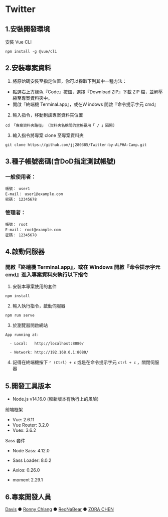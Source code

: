 # Twitter 
## 1.安裝開發環境

安裝 Vue CLI

```text
npm install -g @vue/cli
```

## 2.安裝專案資料

1. 將原始碼安裝至指定位置，你可以採取下列其中一種方法：
- 點選右上方綠色『Code』按鈕，選擇『Download ZIP』下載 ZIP 檔，並解壓縮至專案資料夾中。
- 開啟『終端機 Terminal.app』，或在Ｗ indows 開啟『命令提示字元 cmd』

2. 輸入指令，移動到該專案資料夾位置

```text
cd 「專案資料夾路徑」 (資料夾名稱間的空格要用「 / 」隔開)
```

3. 輸入指令將專案 clone 至專案資料夾
```text
git clone https://github.com/jj280385/Twitter-by-ALPHA-Camp.git
```            

## 3.種子帳號密碼(含DoD指定測試帳號)

### 一般使用者：
```text
帳號： user1
E-mail： user1@example.com
密碼： 12345678
```

### 管理者：
```text
帳號： root
E-mail： root@example.com
密碼： 12345678
```

## 4.啟動伺服器

### 開啟『終端機 Terminal.app』，或在 Windows 開啟『命令提示字元 cmd』進入專案資料夾執行以下指令

1. 安裝本專案使用的套件

```text
npm install
```

2. 輸入執行指令，啟動伺服器

```text
npm run serve
```

3. 於瀏覽器開啟網站

```t3xt
App running at:

  - Local:   http://localhost:8080/

  - Network: http://192.168.0.1:8080/
```

4. 記得在終端機按下 `⌃ (Ctrl) + c` 或是在命令提示字元 `ctrl + c` ，關閉伺服器

## 5.開發工具版本

- Node.js v14.16.0 (較新版本有執行上的風險)

前端框架
- Vue: 2.6.11
- Vue Router: 3.2.0
- Vuex: 3.6.2

Sass 套件

- Node Sass: 4.12.0
- Sass Loader: 8.0.2

- Axios: 0.26.0
- moment 2.29.1

## 6.專案開發人員
[Davis](https://github.com/Pudding1989) ● [Ronny Chiang](https://github.com/RonnyChiang) ● [ReoNaBear](https://github.com/ReoNaBear) ● [ZORA CHEN](https://github.com/jj280385) 
